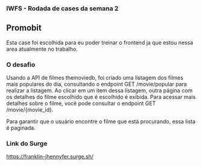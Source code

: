 ### IWFS - Rodada de cases da semana 2

## Promobit

Esta case foi escolhida para eu poder treinar o frontend ja que estou nessa area atualmente no trabalho.

### O desafio
Usando a API de filmes themoviedb, foi criado uma listagem dos filmes mais populares do dia, consultando o endpoint GET /movie/popular para realizar a listagem. Ao clicar em um item dessa listagem, outra página com os detalhes do filme escolhido que é escolhido é exibida. Para acessar mais detalhes sobre o filme, você pode consultar o endpoint GET /movie/{movie_id}.

Para garantir que o usuário encontre o filme que está procurando, essa lista é paginada.

### Link do Surge

https://franklin-jhennyfer.surge.sh/
